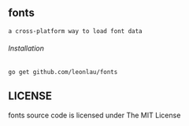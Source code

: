 ## fonts
    a cross-platform way to load font data
    

###### Installation
    
    go get github.com/leonlau/fonts
    
## LICENSE

fonts source code is licensed under The MIT License
